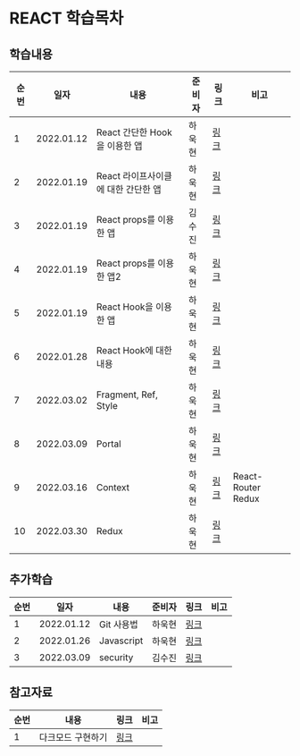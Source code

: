# REACT 학습목차

## 학습내용

| 순번 | 일자       | 내용                                | 준비자 | 링크                         | 비고               |
| ---- | ---------- | ----------------------------------- | ------ | ---------------------------- | ------------------ |
| 1    | 2022.01.12 | React 간단한 Hook을 이용한 앱       | 하욱현 | [링크](./hook-example/)      |                    |
| 2    | 2022.01.19 | React 라이프사이클에 대한 간단한 앱 | 하욱현 | [링크](./life-cycle-example) |                    |
| 3    | 2022.01.19 | React props를 이용한 앱             | 김수진 | [링크](./props-example)      |                    |
| 4    | 2022.01.19 | React props를 이용한 앱2            | 하욱현 | [링크](./props-example2)     |                    |
| 5    | 2022.01.19 | React Hook을 이용한 앱              | 하욱현 | [링크](./hook-example2)      |                    |
| 6    | 2022.01.28 | React Hook에 대한 내용              | 하욱현 | [링크](./document/Hook.md)   |                    |
| 7    | 2022.03.02 | Fragment, Ref, Style                | 하욱현 | [링크](./frag_portal_ref)    |                    |
| 8    | 2022.03.09 | Portal                              | 하욱현 | [링크](./portal)             |                    |
| 9    | 2022.03.16 | Context                             | 하욱현 | [링크](./context-example)    | React-Router Redux |
| 10   | 2022.03.30 | Redux                               | 하욱현 | [링크](./redux-tutorial)     |                    |

## 추가학습

| 순번 | 일자       | 내용       | 준비자 | 링크                          | 비고 |
| ---- | ---------- | ---------- | ------ | ----------------------------- | ---- |
| 1    | 2022.01.12 | Git 사용법 | 하욱현 | [링크](./추가학습/Git.md)     |      |
| 2    | 2022.01.26 | Javascript | 하욱현 | [링크](./추가학습/javascript) |      |
| 3    | 2022.03.09 | security   | 김수진 | [링크](./추가학습/security)   |      |

## 참고자료

| 순번 | 내용              | 링크                                                                                                       | 비고 |
| ---- | ----------------- | ---------------------------------------------------------------------------------------------------------- | ---- |
| 1    | 다크모드 구현하기 | [링크](https://velog.io/@yijaee/%EB%8B%A4%ED%81%AC%EB%AA%A8%EB%93%9C-%EA%B5%AC%ED%98%84%ED%95%98%EA%B8%B0) |      |
